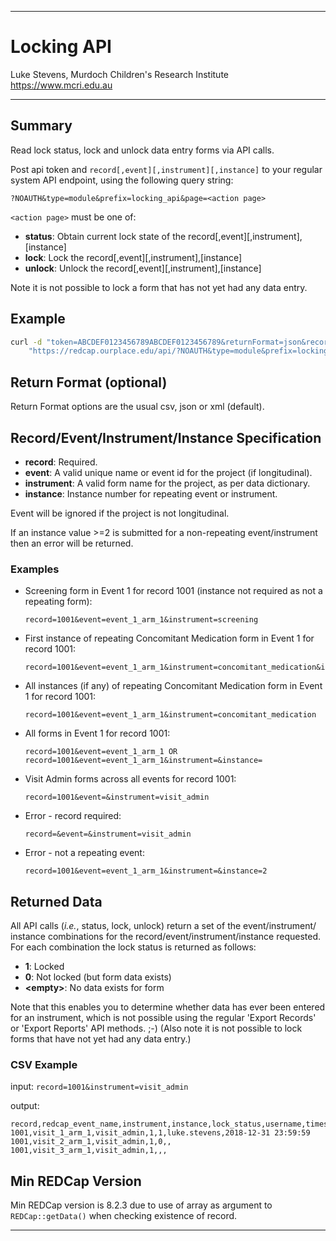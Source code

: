 ********************************************************************************
# Locking API

Luke Stevens, Murdoch Children's Research Institute https://www.mcri.edu.au

********************************************************************************
## Summary

Read lock status, lock and unlock data entry forms via API calls.

Post api token and `record[,event][,instrument][,instance]` to your regular system 
API endpoint, using the following query string: 

```http
?NOAUTH&type=module&prefix=locking_api&page=<action page>
```

`<action page>` must be one of:
* **status**: Obtain current lock state of the record[,event][,instrument],[instance]
* **lock**:   Lock the record[,event][,instrument],[instance]
* **unlock**: Unlock the record[,event][,instrument],[instance]

Note it is not possible to lock a form that has not yet had any data entry.

## Example 

```bash
curl -d "token=ABCDEF0123456789ABCDEF0123456789&returnFormat=json&record=1001&event=event_1_arm_1&instrument=medication&instance=4"
    "https://redcap.ourplace.edu/api/?NOAUTH&type=module&prefix=locking_api&page=status"
```

## Return Format (optional)
Return Format options are the usual csv, json or xml (default). 

## Record/Event/Instrument/Instance Specification

* **record**: Required. 
* **event**: A valid unique name or event id for the project (if longitudinal).
* **instrument**: A valid form name for the project, as per data dictionary.
* **instance**: Instance number for repeating event or instrument.

Event will be ignored if the project is not longitudinal.

If an instance value >=2 is submitted for a non-repeating event/instrument then
an error will be returned.

### Examples
* Screening form in Event 1 for record 1001 (instance not required as not a repeating form):
    ```http
    record=1001&event=event_1_arm_1&instrument=screening
    ```

* First instance of repeating Concomitant Medication form in Event 1 for record 1001:
    ```http
    record=1001&event=event_1_arm_1&instrument=concomitant_medication&instance=1
    ```

* All instances (if any) of repeating Concomitant Medication form in Event 1 for record 1001: 
    ```http
    record=1001&event=event_1_arm_1&instrument=concomitant_medication
    ```

* All forms in Event 1 for record 1001: 
    ```http
    record=1001&event=event_1_arm_1 OR record=1001&event=event_1_arm_1&instrument=&instance=
    ```

* Visit Admin forms across all events for record 1001: 
    ```http
    record=1001&event=&instrument=visit_admin
    ```

* Error - record required: 
    ```http
    record=&event=&instrument=visit_admin
    ```

* Error - not a repeating event: 
    ```http
    record=1001&event=event_1_arm_1&instrument=&instance=2
    ```

## Returned Data

All API calls (*i.e.*, status, lock, unlock) return a set of the event/instrument/
instance combinations for the record/event/instrument/instance requested. For 
each combination the lock status is returned as follows:
* **1**: Locked
* **0**: Not locked (but form data exists)
* **&lt;empty&gt;**: No data exists for form

Note that this enables you to determine whether data has ever been entered for 
an instrument, which is not possible using the regular 'Export Records' or 
'Export Reports' API methods. ;-) (Also note it is not possible to lock forms 
that have not yet had any data entry.)

### CSV Example

input: `record=1001&instrument=visit_admin`

output:
```csv
record,redcap_event_name,instrument,instance,lock_status,username,timestamp
1001,visit_1_arm_1,visit_admin,1,1,luke.stevens,2018-12-31 23:59:59
1001,visit_2_arm_1,visit_admin,1,0,,
1001,visit_3_arm_1,visit_admin,1,,,
```

## Min REDCap Version
Min REDCap version is 8.2.3 due to use of array as argument to `REDCap::getData()` when checking existence of record.
********************************************************************************
